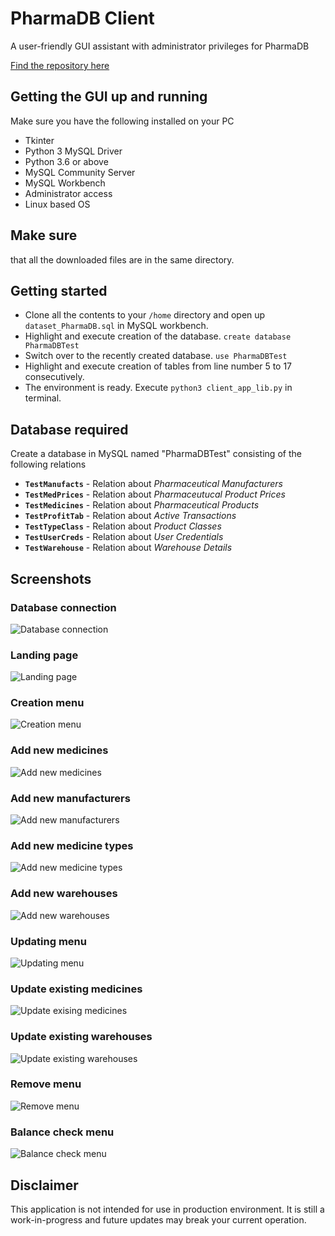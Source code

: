# PharmaDB Client
A user-friendly GUI assistant with administrator privileges for PharmaDB

[Find the repository here](https://github.com/t0xic0der/PharmaDBClient)

## Getting the GUI up and running
Make sure you have the following installed on your PC

* Tkinter
* Python 3 MySQL Driver
* Python 3.6 or above
* MySQL Community Server
* MySQL Workbench
* Administrator access
* Linux based OS

## Make sure
that all the downloaded files are in the same directory.

## Getting started
* Clone all the contents to your `/home` directory and open up `dataset_PharmaDB.sql` in MySQL workbench.
* Highlight and execute creation of the database. `create database PharmaDBTest`
* Switch over to the recently created database. `use PharmaDBTest`
* Highlight and execute creation of tables from line number 5 to 17 consecutively.
* The environment is ready. Execute `python3 client_app_lib.py` in terminal.

## Database required
Create a database in MySQL named "PharmaDBTest" consisting of the following relations

* **`TestManufacts`** - Relation about *Pharmaceutical Manufacturers*
* **`TestMedPrices`** - Relation about *Pharmaceutucal Product Prices*
* **`TestMedicines`** - Relation about *Pharmaceutical Products*
* **`TestProfitTab`** - Relation about *Active Transactions*
* **`TestTypeClass`** - Relation about *Product Classes*
* **`TestUserCreds`** - Relation about *User Credentials*
* **`TestWarehouse`** - Relation about *Warehouse Details*

## Screenshots

### Database connection
![Database connection](pics/apps/tkpcl/connexon.png)

### Landing page
![Landing page](pics/apps/tkpcl/mainmenu.png)

### Creation menu
![Creation menu](pics/apps/tkpcl/makemenu.png)

### Add new medicines
![Add new medicines](pics/apps/tkpcl/makemeds.png)

### Add new manufacturers
![Add new manufacturers](pics/apps/tkpcl/makemfgs.png)

### Add new medicine types
![Add new medicine types](pics/apps/tkpcl/maketype.png)

### Add new warehouses
![Add new warehouses](pics/apps/tkpcl/makeware.png)

### Updating menu
![Updating menu](pics/apps/tkpcl/updtrcrd.png)

### Update existing medicines
![Update exising medicines](pics/apps/tkpcl/updtmeds.png)

### Update existing warehouses
![Update existing warehouses](pics/apps/tkpcl/updtware.png)

### Remove menu
![Remove menu](pics/apps/tkpcl/rmovrcrd.png)

### Balance check menu
![Balance check menu](pics/apps/tkpcl/chekmoni.png)

## Disclaimer
This application is not intended for use in production environment. It is still a work-in-progress and future updates may break your current operation. 